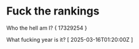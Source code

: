 # Fuck the rankings

Who the hell am I?
{ 17329254 }

What fucking year is it?
[ 2025-03-16T01:20:00Z ]
